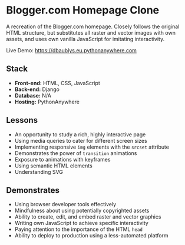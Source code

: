 # Blogger.com Homepage Clone

A recreation of the Blogger.com homepage. Closely follows the original HTML structure, but substitutes all raster and vector images with own assets, and uses own vanilla JavaScript for imitating interactivity.

Live Demo: https://dbaublys.eu.pythonanywhere.com

## Stack
- **Front-end:** HTML, CSS, JavaScript
- **Back-end:** Django
- **Database:** N/A
- **Hosting:** PythonAnywhere

## Lessons
- An opportunity to study a rich, highly interactive page
- Using media queries to cater for different screen sizes
- Implementing responsive `img` elements with the `srcset` attribute
- Demonstrates the power of `transition` animations
- Exposure to animations with keyframes
- Using semantic HTML elements
- Understanding SVG

## Demonstrates
- Using browser developer tools effectively
- Mindfulness about using potentially copyrighted assets
- Ability to create, edit, and embed raster and vector graphics
- Writing own JavaScript to achieve specific interactivity
- Paying attention to the importance of the HTML `head` 
- Ability to deploy to production using a less-automated platform
